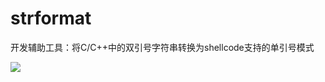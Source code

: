 # strformat

开发辅助工具：将C/C++中的双引号字符串转换为shellcode支持的单引号模式

![](http://static.runoob.com/images/runoob-logo.png)
